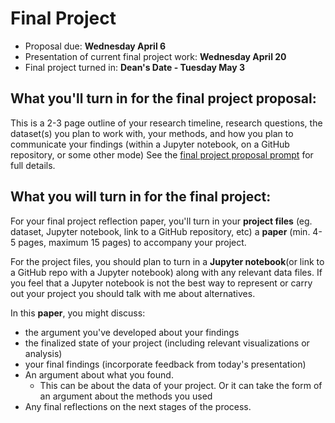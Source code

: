 # Final Project

+ Proposal due: **Wednesday April 6**
+ Presentation of current final project work:  **Wednesday April 20**
+ Final project turned in: **Dean's Date - Tuesday May 3**


## What you'll turn in for the final project proposal:

This is a 2-3 page outline of your research timeline, research questions, the dataset(s) you plan to work with, your methods, and how you plan to communicate your findings (within a Jupyter notebook, on a GitHub repository, or some other mode) See the [final project proposal prompt](https://github.com/sceckert/Data-and-Literary-Study-Spring2022/tree/main/_assignments/final-project-proposal-assignment-prompt.md) for full details.

## What you will turn in for the final project:

For your final project reflection paper, you'll turn in your **project files** (eg. dataset, Jupyter notebook, link to a GitHub repository, etc) a **paper** (min. 4-5 pages, maximum 15 pages) to accompany your project.

For the project files, you should plan to turn in a **Jupyter notebook**(or link to a GitHub repo with a Jupyter notebook) along with any relevant data files.  If you feel that a Jupyter notebook is not the best way to represent or carry out your project you should talk with me about alternatives. 

In this **paper**, you might discuss:
-  the argument you've developed about your findings
-  the finalized state of your project (including relevant visualizations or analysis)
- your final findings  (incorporate feedback from today's presentation)
- An argument about what you found. 
	- This can be about the data of your project. Or it can take the form of an argument about the methods you used
- Any final reflections on the next stages of the process.


